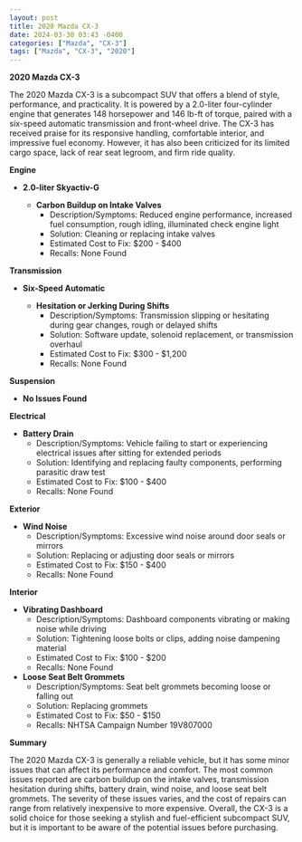 ```yaml
---
layout: post
title: 2020 Mazda CX-3
date: 2024-03-30 03:43 -0400
categories: ["Mazda", "CX-3"]
tags: ["Mazda", "CX-3", "2020"]
---
```

**2020 Mazda CX-3**

The 2020 Mazda CX-3 is a subcompact SUV that offers a blend of style, performance, and practicality. It is powered by a 2.0-liter four-cylinder engine that generates 148 horsepower and 146 lb-ft of torque, paired with a six-speed automatic transmission and front-wheel drive. The CX-3 has received praise for its responsive handling, comfortable interior, and impressive fuel economy. However, it has also been criticized for its limited cargo space, lack of rear seat legroom, and firm ride quality.

**Engine**

* **2.0-liter Skyactiv-G**

  * **Carbon Buildup on Intake Valves**
    * Description/Symptoms: Reduced engine performance, increased fuel consumption, rough idling, illuminated check engine light
    * Solution: Cleaning or replacing intake valves
    * Estimated Cost to Fix: $200 - $400
    * Recalls: None Found

**Transmission**

* **Six-Speed Automatic**

  * **Hesitation or Jerking During Shifts**
    * Description/Symptoms: Transmission slipping or hesitating during gear changes, rough or delayed shifts
    * Solution: Software update, solenoid replacement, or transmission overhaul
    * Estimated Cost to Fix: $300 - $1,200
    * Recalls: None Found

**Suspension**

* **No Issues Found**

**Electrical**

* **Battery Drain**
    * Description/Symptoms: Vehicle failing to start or experiencing electrical issues after sitting for extended periods
    * Solution: Identifying and replacing faulty components, performing parasitic draw test
    * Estimated Cost to Fix: $100 - $400
    * Recalls: None Found

**Exterior**

* **Wind Noise**
    * Description/Symptoms: Excessive wind noise around door seals or mirrors
    * Solution: Replacing or adjusting door seals or mirrors
    * Estimated Cost to Fix: $150 - $400
    * Recalls: None Found

**Interior**

* **Vibrating Dashboard**
    * Description/Symptoms: Dashboard components vibrating or making noise while driving
    * Solution: Tightening loose bolts or clips, adding noise dampening material
    * Estimated Cost to Fix: $100 - $200
    * Recalls: None Found
* **Loose Seat Belt Grommets**
    * Description/Symptoms: Seat belt grommets becoming loose or falling out
    * Solution: Replacing grommets
    * Estimated Cost to Fix: $50 - $150
    * Recalls: NHTSA Campaign Number 19V807000

**Summary**

The 2020 Mazda CX-3 is generally a reliable vehicle, but it has some minor issues that can affect its performance and comfort. The most common issues reported are carbon buildup on the intake valves, transmission hesitation during shifts, battery drain, wind noise, and loose seat belt grommets. The severity of these issues varies, and the cost of repairs can range from relatively inexpensive to more expensive. Overall, the CX-3 is a solid choice for those seeking a stylish and fuel-efficient subcompact SUV, but it is important to be aware of the potential issues before purchasing.
